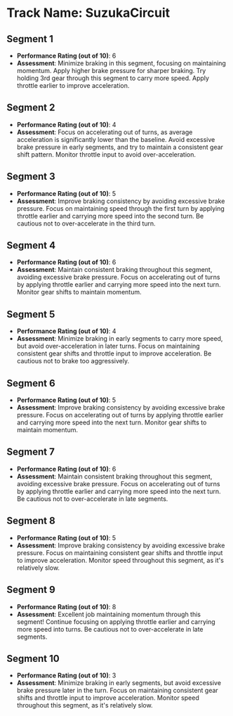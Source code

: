 # Track Name: SuzukaCircuit

## Segment 1

- **Performance Rating (out of 10)**: 6
- **Assessment**: Minimize braking in this segment, focusing on maintaining momentum. Apply higher brake pressure for sharper braking. Try holding 3rd gear through this segment to carry more speed. Apply throttle earlier to improve acceleration.

## Segment 2

- **Performance Rating (out of 10)**: 4
- **Assessment**: Focus on accelerating out of turns, as average acceleration is significantly lower than the baseline. Avoid excessive brake pressure in early segments, and try to maintain a consistent gear shift pattern. Monitor throttle input to avoid over-acceleration.

## Segment 3

- **Performance Rating (out of 10)**: 5
- **Assessment**: Improve braking consistency by avoiding excessive brake pressure. Focus on maintaining speed through the first turn by applying throttle earlier and carrying more speed into the second turn. Be cautious not to over-accelerate in the third turn.

## Segment 4

- **Performance Rating (out of 10)**: 6
- **Assessment**: Maintain consistent braking throughout this segment, avoiding excessive brake pressure. Focus on accelerating out of turns by applying throttle earlier and carrying more speed into the next turn. Monitor gear shifts to maintain momentum.

## Segment 5

- **Performance Rating (out of 10)**: 4
- **Assessment**: Minimize braking in early segments to carry more speed, but avoid over-acceleration in later turns. Focus on maintaining consistent gear shifts and throttle input to improve acceleration. Be cautious not to brake too aggressively.

## Segment 6

- **Performance Rating (out of 10)**: 5
- **Assessment**: Improve braking consistency by avoiding excessive brake pressure. Focus on accelerating out of turns by applying throttle earlier and carrying more speed into the next turn. Monitor gear shifts to maintain momentum.

## Segment 7

- **Performance Rating (out of 10)**: 6
- **Assessment**: Maintain consistent braking throughout this segment, avoiding excessive brake pressure. Focus on accelerating out of turns by applying throttle earlier and carrying more speed into the next turn. Be cautious not to over-accelerate in late segments.

## Segment 8

- **Performance Rating (out of 10)**: 5
- **Assessment**: Improve braking consistency by avoiding excessive brake pressure. Focus on maintaining consistent gear shifts and throttle input to improve acceleration. Monitor speed throughout this segment, as it's relatively slow.

## Segment 9

- **Performance Rating (out of 10)**: 8
- **Assessment**: Excellent job maintaining momentum through this segment! Continue focusing on applying throttle earlier and carrying more speed into turns. Be cautious not to over-accelerate in late segments.

## Segment 10

- **Performance Rating (out of 10)**: 3
- **Assessment**: Minimize braking in early segments, but avoid excessive brake pressure later in the turn. Focus on maintaining consistent gear shifts and throttle input to improve acceleration. Monitor speed throughout this segment, as it's relatively slow.
